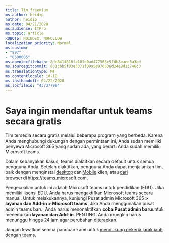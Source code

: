 ```yaml
---
title: Tim freemium
ms.author: heidip
author: heidip
ms.date: 04/21/2020
ms.audience: ITPro
ms.topic: article
ROBOTS: NOINDEX, NOFOLLOW
localization_priority: Normal
ms.custom:
- "997"
- "6500005"
ms.openlocfilehash: 8de8414610fa181c0ad477563c5fdb8eaee5a3bd
ms.sourcegitcommit: 631cbb5f03e5371f0995e976536d24e9d13746c3
ms.translationtype: MT
ms.contentlocale: id-ID
ms.lasthandoff: 04/22/2020
ms.locfileid: "43737799"
---
```

# <a name="id-like-to-sign-up-for-teams-for-free"></a>Saya ingin mendaftar untuk teams secara gratis

Tim tersedia secara gratis melalui beberapa program yang berbeda. Karena Anda menghubungi dukungan dengan permintaan ini, Anda sudah memiliki penyewa Microsoft 365 yang sudah ada, yang berarti Anda sudah memiliki Microsoft teams.

Dalam kebanyakan kasus, teams diaktifkan secara default untuk semua pengguna Anda. Setelah diaktifkan, pengguna Anda dapat menjalankan tim, baik dengan menginstal [desktop](https://docs.microsoft.com/MicrosoftTeams/get-clients#desktop-client) dan [Mobile](https://docs.microsoft.com/MicrosoftTeams/get-clients#mobile-clients) klien, atau [dari browser](https://docs.microsoft.com/MicrosoftTeams/get-clients#web-client) di <https://teams.microsoft.com.>

Pengecualian untuk ini adalah Microsoft teams untuk pendidikan (EDU). Jika memiliki lisensi EDU, Anda harus mengaktifkan Microsoft teams secara manual. Untuk melakukannya, kunjungi Pusat admin Microsoft 365 **> layanan dan Add-in > Microsoft teams**. Jika Anda menggunakan pusat admin teams baru, Anda harus menonaktifkan  **coba Pusat admin baru**untuk menemukan **layanan dan Add-in**. PENTING: Anda mungkin harus menunggu hingga 24 jam agar perubahan diterapkan.

Jangan lewatkan semua panduan kami untuk [mendukung pekerja jarak jauh dengan teams](https://docs.microsoft.com/MicrosoftTeams/support-remote-work-with-teams).
